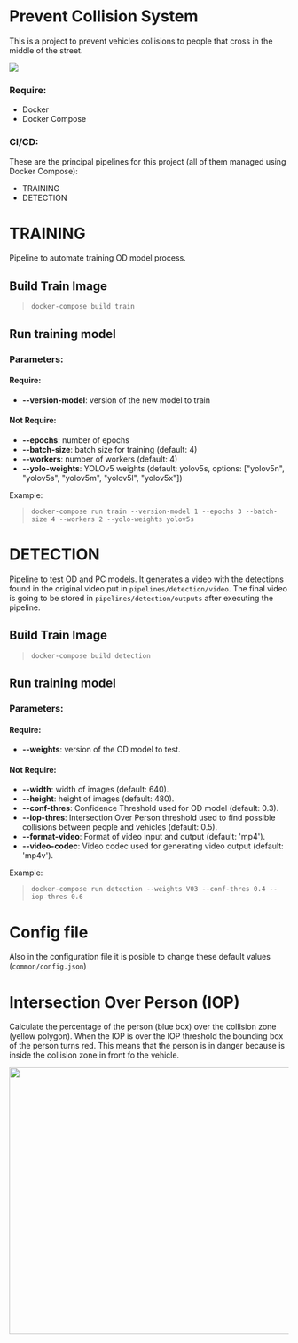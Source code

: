 # Prevent Collision System
This is a project to prevent vehicles collisions to people that cross in the middle of the street.

<img src="https://github.com/MaxiUlibarrie/cars-cv/tree/master/resources/person_in_danger.gif" class="center"/>

### Require:
* Docker
* Docker Compose

### CI/CD:
These are the principal pipelines for this project (all of them managed using Docker Compose):
* TRAINING
* DETECTION

# TRAINING
Pipeline to automate training OD model process. 

## Build Train Image

> `docker-compose build train`

## Run training model

### Parameters:

#### Require:
* **--version-model**: version of the new model to train

#### Not Require:
* **--epochs**: number of epochs
* **--batch-size**: batch size for training (default: 4)
* **--workers**: number of workers (default: 4)
* **--yolo-weights**: YOLOv5 weights (default: yolov5s, options: ["yolov5n", "yolov5s", "yolov5m", "yolov5l", "yolov5x"])

Example:
> `docker-compose run train --version-model 1 --epochs 3 --batch-size 4 --workers 2 --yolo-weights yolov5s`

# DETECTION
Pipeline to test OD and PC models. It generates a video with the detections found in the original video put in `pipelines/detection/video`. The final video is going to be stored in `pipelines/detection/outputs` after executing the pipeline.

## Build Train Image

> `docker-compose build detection`

## Run training model

### Parameters:

#### Require:
* **--weights**: version of the OD model to test.

#### Not Require:
* **--width**: width of images (default: 640).
* **--height**: height of images (default: 480).
* **--conf-thres**: Confidence Threshold used for OD model (default: 0.3).
* **--iop-thres**: Intersection Over Person threshold used to find possible collisions between people and vehicles (default: 0.5).
* **--format-video**: Format of video input and output (default: 'mp4').
* **--video-codec**:  Video codec used for generating video output (default: 'mp4v').

Example:
> `docker-compose run detection --weights V03 --conf-thres 0.4 --iop-thres 0.6`

# Config file
Also in the configuration file it is posible to change these default values (`common/config.json`)

# Intersection Over Person (IOP)
Calculate the percentage of the person (blue box) over the collision zone (yellow polygon). When the IOP is over the IOP threshold the bounding box of the person turns red. This means that the person is in danger because is inside the collision zone in front fo the vehicle. 

<img src="https://github.com/MaxiUlibarrie/cars-cv/tree/master/resources/iop.png" width="640" height="480" class="center"/>